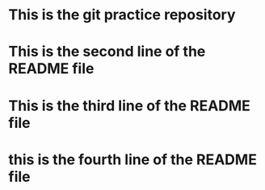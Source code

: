 
# This is  the git practice repository
# This is the second line of the README file
# This is the third line of the README file
# this is the fourth line of the README file

